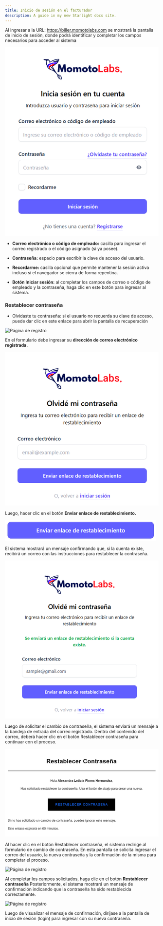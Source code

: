 ```yaml
---
title: Inicio de sesión en el facturador
description: A guide in my new Starlight docs site.
---
```


Al ingresar a la URL: https://biller.momotolabs.com
 se mostrará la pantalla de inicio de sesión, donde podrá identificar y completar los campos necesarios para acceder al sistema

 
![Página de registro](../../../biller/inicio-sesion.png)

- **Correo electrónico o código de empleado:** casilla para ingresar el correo registrado o el código asignado (si ya posee).

- **Contraseña:** espacio para escribir la clave de acceso del usuario.

- **Recordarme:** casilla opcional que permite mantener la sesión activa incluso si el navegador se cierra de forma repentina.

- **Botón Iniciar sesión:** al completar los campos de correo o código de empleado y la contraseña, haga clic en este botón para ingresar al sistema.


### Restablecer contraseña ###

- Olvidaste tu contraseña: si el usuario no recuerda su clave de acceso, puede dar clic en este enlace para abrir la pantalla de recuperación 

![Página de registro](../../../biller/olvidaste-contraseña.png)

En el formulario debe ingresar su **dirección de correo electrónico registrada.**

![Página de registro](../../../biller/olvidaste1.png)

Luego, hacer clic en el botón **Enviar enlace de restablecimiento.**


  ![Página de registro](../../../biller/restablecimiento-boton.png)

El sistema mostrará un mensaje confirmando que, si la cuenta existe, recibirá un correo con las instrucciones para restablecer la contraseña.

![Página de registro](../../../biller/restablecer-mensaje.png)

Luego de solicitar el cambio de contraseña, el sistema enviará un mensaje a la bandeja de entrada del correo registrado. Dentro del contenido del correo, deberá hacer clic en el botón Restablecer contraseña para continuar con el proceso.

![Página de registro](../../../biller/correo.png)

Al hacer clic en el botón Restablecer contraseña, el sistema redirige al formulario de cambio de contraseña. En esta pantalla se solicita ingresar el correo del usuario, la nueva contraseña y la confirmación de la misma para completar el proceso.


![Página de registro](../../../biller/contraseñas.png)

Al completar los campos solicitados, haga clic en el botón **Restablecer contraseña** Posteriormente, el sistema mostrará un mensaje de confirmación indicando que la contraseña ha sido restablecida correctamente.

![Página de registro](../../../biller/contraseñas1.png)

Luego de visualizar el mensaje de confirmación, diríjase a la pantalla de inicio de sesión (login) para ingresar con su nueva contraseña.

